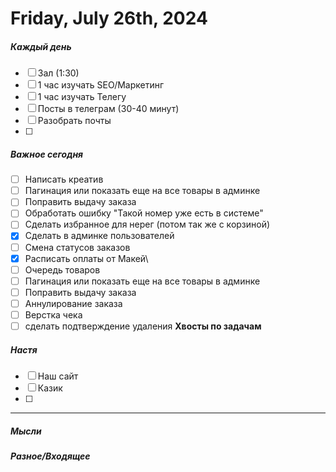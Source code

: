 # Friday, July 26th, 2024

##### Каждый день
- [ ] Зал (1:30)
- [ ] 1 час изучать SEO/Маркетинг
- [ ] 1 час изучать Телегу
- [ ] Посты в телеграм  (30-40 минут)
- [ ] Разобрать почты
- [ ] 
##### Важное сегодня
- [ ] Написать креатив
- [ ] Пагинация или показать еще на все товары в админке
- [ ] Поправить выдачу заказа
- [ ] Обработать ошибку "Такой номер уже есть в системе"
- [ ] Сделать избранное для нерег (потом так же с корзиной)
- [x] Сделать в админке пользователей
- [ ] Смена статусов заказов
- [x] Расписать оплаты от Макей\
- [ ] Очередь товаров
- [ ] Пагинация или показать еще на все товары в админке
- [ ] Поправить выдачу заказа
- [ ] Аннулирование заказа
- [ ] Верстка чека
- [ ] сделать подтверждение удаления
**Хвосты по задачам**

##### Настя
- [ ] Наш сайт
- [ ] Казик
- [ ] 

---

##### Мысли

##### Разное/Входящее
